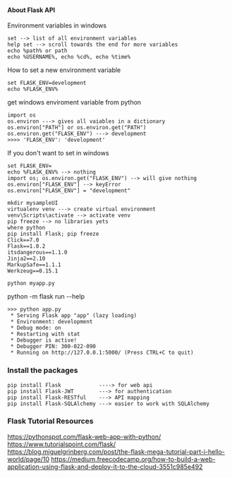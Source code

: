 #### About Flask API
Environment variables in windows
```
set --> list of all environment variables
help set --> scroll towards the end for more variables
echo %path% or path
echo %USERNAME%, echo %cd%, echo %time%
```
How to set a new environment variable
```
set FLASK_ENV=development
echo %FLASK_ENV%
```
get windows enviroment variable from python
```
import os
os.environ ---> gives all vaiables in a dictionary
os.environ["PATH"] or os.environ.get("PATH")
os.environ.get("FLASK_ENV") ---> development
>>>> 'FLASK_ENV': 'development'
```
If you don't want to set in windows
```
set FLASK_ENV=
echo %FLASK_ENV% --> nothing
import os; os.environ.get("FLASK_ENV") --> will give nothing
os.environ["FLASK_ENV"] --> keyError
os.environ["FLASK_ENV"] = "development"
```

```
mkdir mysampleUI
virtualenv venv ---> create virtual environment
venv\Scripts\activate --> activate venv
pip freeze --> no libraries yets
where python
pip install Flask; pip freeze
Click==7.0
Flask==1.0.2
itsdangerous==1.1.0
Jinja2==2.10
MarkupSafe==1.1.1
Werkzeug==0.15.1

python myapp.py

```

python -m flask run --help

```
>>> python app.py
 * Serving Flask app "app" (lazy loading)
 * Environment: development
 * Debug mode: on
 * Restarting with stat
 * Debugger is active!
 * Debugger PIN: 300-022-090
 * Running on http://127.0.0.1:5000/ (Press CTRL+C to quit)
```

### Install the packages

```
pip install Flask            ----> for web api 
pip install Flask-JWT        ---> for authentication
pip install Flask-RESTful    ---> API mapping
pip install Flask-SQLAlchemy ---> easier to work with SQLAlchemy
```

### Flask Tutorial Resources
https://pythonspot.com/flask-web-app-with-python/
https://www.tutorialspoint.com/flask/
https://blog.miguelgrinberg.com/post/the-flask-mega-tutorial-part-i-hello-world/page/10
https://medium.freecodecamp.org/how-to-build-a-web-application-using-flask-and-deploy-it-to-the-cloud-3551c985e492






